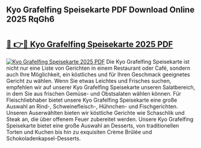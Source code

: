 ## Kyo Grafelfing Speisekarte PDF Download Online 2025 RqGh6

# <h2><a href="http://gc9nqs.nevu.top/?p=Kyo+Grafelfing+Speisekarte">🔗 👉🔴 Kyo Grafelfing Speisekarte 2025 PDF</a></h2>

[![Kyo Grafelfing Speisekarte 2025 PDF](https://i.imgur.com/dBaPXMq.png)](http://gc9nqs.nevu.top/?p=Kyo+Grafelfing+Speisekarte)
Die Kyo Grafelfing Speisekarte ist nicht nur eine Liste von Gerichten in einem Restaurant oder Café, sondern auch Ihre Möglichkeit, ein köstliches und für Ihren Geschmack geeignetes Gericht zu wählen. Wenn Sie etwas Leichtes und Frisches suchen, empfehlen wir auf unserer Kyo Grafelfing Speisekarte unseren Salatbereich, in dem Sie aus frischen Gemüse- und Obstsalaten wählen können. Für Fleischliebhaber bietet unsere Kyo Grafelfing Speisekarte eine große Auswahl an Rind-, Schweinefleisch-, Hühnchen- und Fischgerichten. Unseren Auserwählten bieten wir köstliche Gerichte wie Schaschlik und Steak an, die über offenem Feuer zubereitet werden. Unsere Kyo Grafelfing Speisekarte bietet eine große Auswahl an Desserts, von traditionellen Torten und Kuchen bis hin zu exquisiten Crème Brûlée und Schokoladenkapsel-Desserts.
